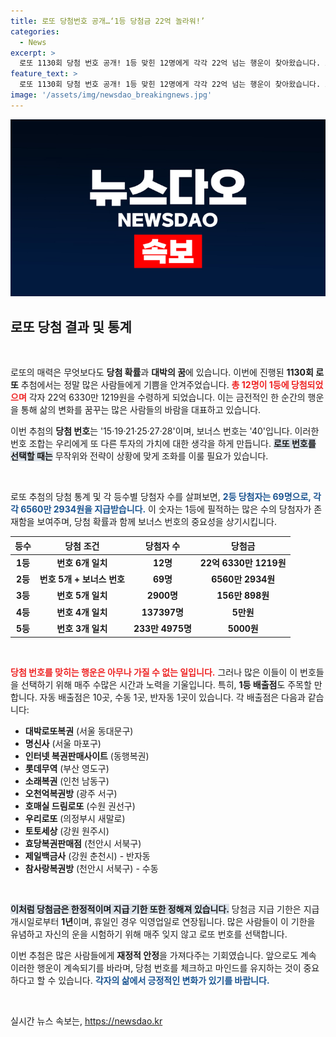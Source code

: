 ```yaml
---
title: 로또 당첨번호 공개…‘1등 당첨금 22억 놀라워!’
categories:
  - News
excerpt: >
  로또 1130회 당첨 번호 공개! 1등 맞힌 12명에게 각각 22억 넘는 행운이 찾아왔습니다. 보너스 번호와 함께 한 방의 기적, 자세한 당첨 내역 확인하세요!
feature_text: >
  로또 1130회 당첨 번호 공개! 1등 맞힌 12명에게 각각 22억 넘는 행운이 찾아왔습니다. 보너스 번호와 함께 한 방의 기적, 자세한 당첨 내역 확인하세요!
image: '/assets/img/newsdao_breakingnews.jpg'
---
```


<p><img src="/assets/img/newsdao_breakingnews.jpg" alt="firstkoreanews 속보" /></p>

<h2 data-ke-size="size26">로또 당첨 결과 및 통계</h2>

<p data-ke-size="size16">&nbsp;</p>

<p>로또의 매력은 무엇보다도 <b>당첨 확률</b>과 <b>대박의 꿈</b>에 있습니다. 이번에 진행된 <b>1130회 로또</b> 추첨에서는 정말 많은 사람들에게 
기쁨을 안겨주었습니다. <b><span style="color: #ee2323;">총 12명이 1등에 당첨되었으며</span></b> 각자 22억 6330만 1219원을 수령하게 되었습니다. 이는 
금전적인 한 순간의 행운을 통해 삶의 변화를 꿈꾸는 많은 사람들의 바람을 대표하고 있습니다. </p>

<p>이번 추첨의 <b>당첨 번호</b>는 '15·19·21·25·27·28'이며, 보너스 번호는 '40'입니다. 이러한 번호 조합는 우리에게 또 다른 
투자의 가치에 대한 생각을 하게 만듭니다. <b><span style="background-color: #21538527;">로또 번호를 선택할 때는</span></b> 무작위와 전략이
상황에 맞게 조화를 이룰 필요가 있습니다. </p>

<p data-ke-size="size16">&nbsp;</p>

<p>로또 추첨의 당첨 통계 및 각 등수별 당첨자 수를 살펴보면, <b><span style="color: #1a5490;">2등 당첨자는
69명으로, 각각 6560만 2934원을 지급받습니다.</span></b> 이 숫자는 1등에 필적하는 많은 수의 당첨자가 존재함을 보여주며, 
당첨 확률과 함께 보너스 번호의 중요성을 상기시킵니다. </p>

<table style="width: 100%; line-height: 1.5;">
    <thead>
        <tr>
            <th style="text-align: center;">등수</th>
            <th style="text-align: center;">당첨 조건</th>
            <th style="text-align: center;">당첨자 수</th>
            <th style="text-align: center;">당첨금</th>
        </tr>
    </thead>
    <tbody>
        <tr>
            <td style="text-align: center; height: 17px;"><b>1등</b></td>
            <td style="text-align: center; height: 17px;"><b>번호 6개 일치</b></td>
            <td style="text-align: center; height: 17px;"><b>12명</b></td>
            <td style="text-align: center; height: 17px;"><b>22억 6330만 1219원</b></td>
        </tr>
        <tr>
            <td style="text-align: center; height: 17px;"><b>2등</b></td>
            <td style="text-align: center; height: 17px;"><b>번호 5개 + 보너스 번호</b></td>
            <td style="text-align: center; height: 17px;"><b>69명</b></td>
            <td style="text-align: center; height: 17px;"><b>6560만 2934원</b></td>
        </tr>
        <tr>
            <td style="text-align: center; height: 17px;"><b>3등</b></td>
            <td style="text-align: center; height: 17px;"><b>번호 5개 일치</b></td>
            <td style="text-align: center; height: 17px;"><b>2900명</b></td>
            <td style="text-align: center; height: 17px;"><b>156만 898원</b></td>
        </tr>
        <tr>
            <td style="text-align: center; height: 17px;"><b>4등</b></td>
            <td style="text-align: center; height: 17px;"><b>번호 4개 일치</b></td>
            <td style="text-align: center; height: 17px;"><b>137397명</b></td>
            <td style="text-align: center; height: 17px;"><b>5만원</b></td>
        </tr>
        <tr>
            <td style="text-align: center; height: 17px;"><b>5등</b></td>
            <td style="text-align: center; height: 17px;"><b>번호 3개 일치</b></td>
            <td style="text-align: center; height: 17px;"><b>233만 4975명</b></td>
            <td style="text-align: center; height: 17px;"><b>5000원</b></td>
        </tr>
    </tbody>
</table>

<p data-ke-size="size16">&nbsp;</p>

<p><b><span style="color: #ee2323;">당첨 번호를 맞히는 행운은 아무나 가질 수 없는 일입니다.</span></b> 그러나 많은 이들이 
이 번호들을 선택하기 위해 매주 수많은 시간과 노력을 기울입니다. 특히, <b>1등 배출점</b>도 주목할 만합니다.
자동 배출점은 10곳, 수동 1곳, 반자동 1곳이 있습니다. 각 배출점은 다음과 같습니다:</p>

<ul>
    <li><b>대박로또복권</b> (서울 동대문구)</li>
    <li><b>명신사</b> (서울 마포구)</li>
    <li><b>인터넷 복권판매사이트</b> (동행복권)</li>
    <li><b>롯데무역</b> (부산 영도구)</li>
    <li><b>소래복권</b> (인천 남동구)</li>
    <li><b>오천억복권방</b> (광주 서구)</li>
    <li><b>호매실 드림로또</b> (수원 권선구)</li>
    <li><b>우리로또</b> (의정부시 새말로)</li>
    <li><b>토토세상</b> (강원 원주시)</li>
    <li><b>효당복권판매점</b> (천안시 서북구)</li>
    <li><b>제일백금사</b> (강원 춘천시) - 반자동</li>
    <li><b>참사랑복권방</b> (천안시 서북구) - 수동</li>
</ul>

<p data-ke-size="size16">&nbsp;</p>

<p><b><span style="background-color: #21538527;">이처럼 당첨금은 한정적이며 지급 기한 또한 정해져 있습니다.</span></b> 당첨금 지급 기한은 
지급 개시일로부터 <b>1년</b>이며, 휴일인 경우 익영업일로 연장됩니다. 많은 사람들이 이 기한을 유념하고 
자신의 운을 시험하기 위해 매주 잊지 않고 로또 번호를 선택합니다. </p>

<p>이번 추첨은 많은 사람들에게 <b>재정적 안정</b>을 가져다주는 기회였습니다. 앞으로도 계속 이러한 
행운이 계속되기를 바라며, 당첨 번호를 체크하고 마인드를 유지하는 것이 중요하다고 할 수 있습니다. <b>
<span style="color: #1a5490;">각자의 삶에서 긍정적인 변화가 있기를 바랍니다.</span></b></p>

<p data-ke-size="size16">&nbsp;</p>
실시간 뉴스 속보는, <a href="https://newsdao.kr" rel="dofollow">https://newsdao.kr</a>


